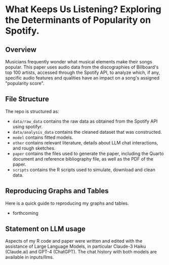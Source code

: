 # What Keeps Us Listening? Exploring the Determinants of Popularity on Spotify. 

## Overview

Musicians frequently wonder what musical elements make their songs popular. This paper uses audio data from the discographies of Billboard's top 100 artists, accessed through the Spotify API, to analyze which, if any, specific audio features and qualities have an impact on a song's assigned "popularity score".

## File Structure

The repo is structured as:

-   `data/raw_data` contains the raw data as obtained from the Spotify API using spotifyr.
-   `data/analysis_data` contains the cleaned dataset that was constructed.
-   `model` contains fitted models. 
-   `other` contains relevant literature, details about LLM chat interactions, and rough sketches.
-   `paper` contains the files used to generate the paper, including the Quarto document and reference bibliography file, as well as the PDF of the paper. 
-   `scripts` contains the R scripts used to simulate, download and clean data.

## Reproducing Graphs and Tables
Here is a quick guide to reproducing my graphs and tables.

- forthcoming 
   

## Statement on LLM usage

Aspects of my R code and paper were written and edited with the assistance of Large Language Models, in particular Claude-3 Haiku (Claude.ai) and GPT-4 (ChatGPT). The chat history with both models are available in inputs/llms. 
